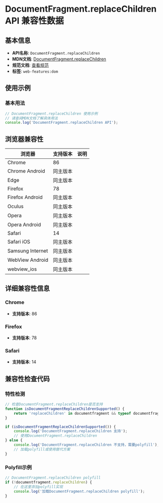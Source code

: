 # DocumentFragment.replaceChildren API 兼容性数据

## 基本信息

- **API名称**: `DocumentFragment.replaceChildren`
- **MDN文档**: [DocumentFragment.replaceChildren](https://developer.mozilla.org/docs/Web/API/DocumentFragment/replaceChildren)
- **规范文档**: [查看规范](https://dom.spec.whatwg.org/#ref-for-dom-parentnode-replacechildren①)
- **标签**: `web-features:dom`

## 使用示例

### 基本用法

```javascript
// DocumentFragment.replaceChildren 使用示例
// 请查阅MDN文档了解具体用法
console.log('DocumentFragment.replaceChildren API');
```

## 浏览器兼容性

| 浏览器 | 支持版本 | 说明 |
|--------|----------|------|
| Chrome | 86 |  |
| Chrome Android | 同主版本 |  |
| Edge | 同主版本 |  |
| Firefox | 78 |  |
| Firefox Android | 同主版本 |  |
| Oculus | 同主版本 |  |
| Opera | 同主版本 |  |
| Opera Android | 同主版本 |  |
| Safari | 14 |  |
| Safari iOS | 同主版本 |  |
| Samsung Internet | 同主版本 |  |
| WebView Android | 同主版本 |  |
| webview_ios | 同主版本 |  |

## 详细兼容性信息

### Chrome

- **支持版本**: 86

### Firefox

- **支持版本**: 78

### Safari

- **支持版本**: 14

## 兼容性检查代码

### 特性检测

```javascript
// 检查DocumentFragment.replaceChildren是否支持
function isDocumentFragmentReplaceChildrenSupported() {
    return 'replaceChildren' in documentfragment && typeof documentfragment.replaceChildren === 'function';
}

if (isDocumentFragmentReplaceChildrenSupported()) {
    console.log('DocumentFragment.replaceChildren 支持');
    // 使用DocumentFragment.replaceChildren
} else {
    console.log('DocumentFragment.replaceChildren 不支持，需要polyfill');
    // 加载polyfill或使用替代方案
}
```

### Polyfill示例

```javascript
// DocumentFragment.replaceChildren polyfill
if (!documentfragment.replaceChildren) {
    // 在这里添加polyfill实现
    console.log('加载DocumentFragment.replaceChildren polyfill');
}
```

